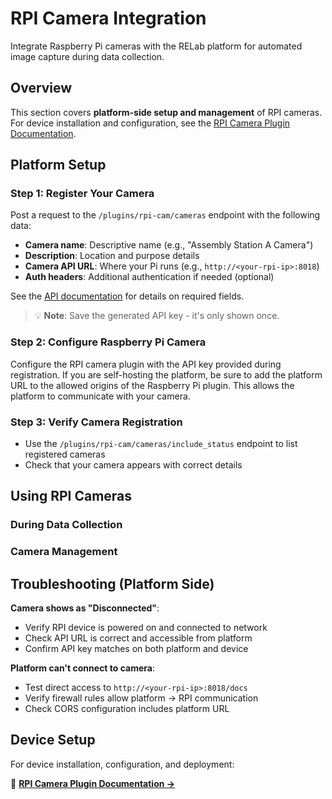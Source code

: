 # RPI Camera Integration

Integrate Raspberry Pi cameras with the RELab platform for automated image capture during data collection.

## Overview

This section covers **platform-side setup and management** of RPI cameras. For device installation and configuration, see the [RPI Camera Plugin Documentation](https://github.com/CMLPlatform/relab-rpi-cam-plugin).

## Platform Setup

### Step 1: Register Your Camera
   <!-- TODO: Describe frontend UI once available -->
Post a request to the `/plugins/rpi-cam/cameras` endpoint with the following data:

- **Camera name**: Descriptive name (e.g., "Assembly Station A Camera")
- **Description**: Location and purpose details
- **Camera API URL**: Where your Pi runs (e.g., `http://<your-rpi-ip>:8018`)
- **Auth headers**: Additional authentication if needed (optional)

See the [API documentation](https://api2.cml-relab.org/docs#/rpi-cam-management/register_user_camera_plugins_rpi_cam_cameras_post) for details on required fields.

> 💡 **Note**: Save the generated API key - it's only shown once.

### Step 2: Configure Raspberry Pi Camera

Configure the RPI camera plugin with the API key provided during registration. If you are self-hosting the platform, be sure to add the platform URL to the allowed origins of the Raspberry Pi plugin. This allows the platform to communicate with your camera.

### Step 3: Verify Camera Registration
   <!-- TODO: Describe frontend UI once available -->

- Use the `/plugins/rpi-cam/cameras/include_status` endpoint to list registered cameras
- Check that your camera appears with correct details

## Using RPI Cameras

### During Data Collection
   <!-- TODO: Describe frontend UI once available -->

### Camera Management
   <!-- TODO: Describe frontend UI once available -->

## Troubleshooting (Platform Side)

**Camera shows as "Disconnected"**:

- Verify RPI device is powered on and connected to network
- Check API URL is correct and accessible from platform
- Confirm API key matches on both platform and device

**Platform can't connect to camera**:

- Test direct access to `http://<your-rpi-ip>:8018/docs`
- Verify firewall rules allow platform → RPI communication
- Check CORS configuration includes platform URL

## Device Setup

For device installation, configuration, and deployment:

📱 **[RPI Camera Plugin Documentation →](https://github.com/CMLPlatform/relab-rpi-cam-plugin)**
